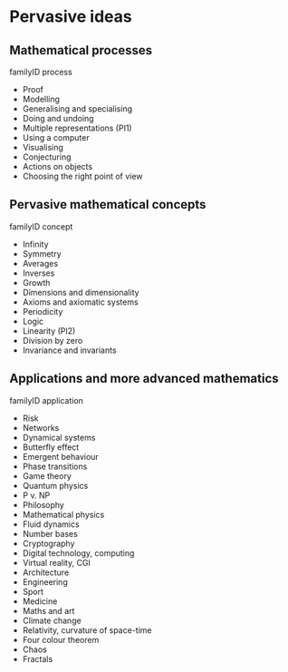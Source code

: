 Pervasive ideas
===============

Mathematical processes
----------------------

familyID process

- Proof
- Modelling
- Generalising and specialising
- Doing and undoing
- Multiple representations (PI1)
- Using a computer
- Visualising
- Conjecturing
- Actions on objects
- Choosing the right point of view

Pervasive mathematical concepts
-------------------------------

familyID concept

- Infinity
- Symmetry
- Averages
- Inverses
- Growth
- Dimensions and dimensionality
- Axioms and axiomatic systems
- Periodicity
- Logic
- Linearity (PI2)
- Division by zero
- Invariance and invariants

Applications and more advanced mathematics
------------------------------------------

familyID application

- Risk
- Networks
- Dynamical systems
- Butterfly effect
- Emergent behaviour
- Phase transitions
- Game theory
- Quantum physics
- P v. NP
- Philosophy
- Mathematical physics
- Fluid dynamics
- Number bases
- Cryptography
- Digital technology, computing
- Virtual reality, CGI
- Architecture
- Engineering
- Sport
- Medicine
- Maths and art
- Climate change
- Relativity, curvature of space-time
- Four colour theorem
- Chaos
- Fractals
